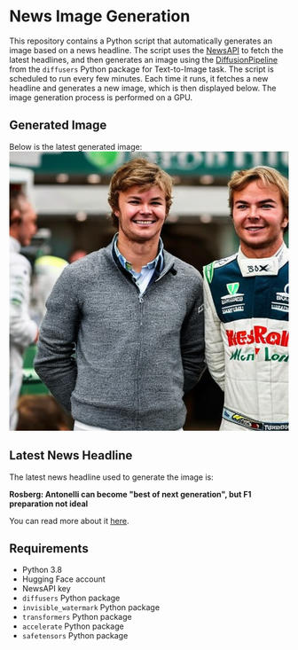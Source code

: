 # News Image Generation
This repository contains a Python script that automatically generates an image based on a news headline. The script uses the [NewsAPI](https://newsapi.org/) to fetch the latest headlines, and then generates an image using the [DiffusionPipeline](https://github.com/huggingface/diffusers) from the `diffusers` Python package for Text-to-Image task.
The script is scheduled to run every few minutes. Each time it runs, it fetches a new headline and generates a new image, which is then displayed below. The image generation process is performed on a GPU.

## Generated Image
Below is the latest generated image:
![Generated Image](image.png)

## Latest News Headline
The latest news headline used to generate the image is:

**Rosberg: Antonelli can become "best of next generation", but F1 preparation not ideal**

You can read more about it [here](https://news.google.com/rss/articles/CBMixAFBVV95cUxPb29NV09nb2J0R2xNYllRNm1Rd3hCbHlmeWFtZWNCQlIzMlhXeUlmWEhKUFFTXzdmeFBtajdJZVBITDZKN0VqQ28zSEJoODdETVhtbXdiQ3pBTjAtZDc3YThMLW9PMDJrUkFTMnZtaEdSMlpkNjNzRzBvcEVlNW1mOEo0YW1WQi1ZcTR1Q0Q2SEstSDBpdVRBTlpZcFhzUzNTQk5WS3JBbjhKbER1WHdOZmt5cjJVa3VzWmlCNnlDNUpWRWpf?oc=5).

## Requirements
- Python 3.8
- Hugging Face account
- NewsAPI key
- `diffusers` Python package
- `invisible_watermark` Python package
- `transformers` Python package
- `accelerate` Python package
- `safetensors` Python package
